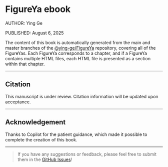# FigureYa ebook
AUTHOR: Ying Ge

PUBLISHED: August 6, 2025

The content of this book is automatically generated from the main and master branches of the [@ying-ge/FigureYa](https://github.com/ying-ge/FigureYa) repository, covering all of the FigureYas. Each FigureYa corresponds to a chapter, and if a FigureYa contains multiple HTML files, each HTML file is presented as a section within that chapter.

---

## Citation

This manuscript is under review. Citation information will be updated upon acceptance.

---

## Acknowledgement

Thanks to Copilot for the patient guidance, which made it possible to complete the creation of this book.

---
> If you have any suggestions or feedback, please feel free to submit them in the [GitHub Issues](https://github.com/ying-ge/FigureYa-ebook/issues)!
